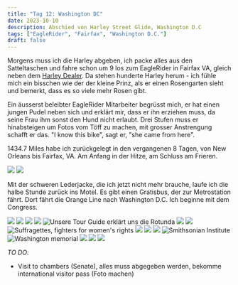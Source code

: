```yaml
---
title: "Tag 12: Washington DC"
date: 2023-10-10
description: Abschied von Harley Street Glide, Washington D.C
tags: ["EagleRider", "Fairfax", "Washington D.C."]
draft: false
---
```


Morgens muss ich die Harley abgeben, ich packe alles aus den Satteltaschen und fahre schon um 9 los zum EagleRider in Fairfax VA, gleich neben dem [Harley Dealer](https://patriotharley.com). Da stehen hunderte Harley herum - ich fühle mich ein bisschen wie der der kleine Prinz, als er einen Rosengarten sieht und bemerkt, dass es so viele mehr Rosen gibt. 

Ein äusserst beleibter EagleRider Mitarbeiter begrüsst mich, er hat einen jungen Pudel neben sich und erklärt mir, dass er ihn erziehen muss, da seine Frau ihm sonst den Hund nicht erlaubt. Drei Stufen muss er hinabsteigen um Fotos vom Töff zu machen, mit grosser Anstrengung schafft er das. "I know this bike", sagt er, "she came from here". 

1434.7 Miles habe ich zurückgelegt in den vergangenen 8 Tagen, von New Orleans bis Fairfax, VA. Am Anfang in der Hitze, am Schluss am Frieren. 

![](/images/IMG_0530.jpeg)
![](/images/IMG_0531.jpeg)

Mit der schweren Lederjacke, die ich jetzt nicht mehr brauche, laufe ich die halbe Stunde zurück ins Motel. Es gibt einen Gratisbus, der zur Metrostation fährt. Dort fährt die Orange Line nach Washington D.C. Ich beginne mit dem Congress.

![](/images/IMG_0537.jpeg)
![](/images/IMG_0540.jpeg)
![](/images/IMG_0544.jpeg)
![](/images/IMG_0545.jpeg)
![](/images/IMG_0546.jpeg "Unsere Tour Guide erklärt uns die Rotunda")
![](/images/IMG_0547.jpeg)
![](/images/IMG_0548.jpeg)
![](/images/IMG_0549.jpeg "Suffragettes, fighters for women's rights")
![](/images/IMG_0553.jpeg)
![](/images/IMG_0556.jpeg)
![](/images/IMG_0560.jpeg)
![](/images/IMG_0562.jpeg "Smithsonian Institute")
![](/images/IMG_0567.jpeg "Washington memorial")
![](/images/IMG_0570.jpeg)
![](/images/IMG_0571.jpeg)
![](/images/IMG_0572.jpeg)

*TO DO*:
- Visit to chambers (Senate), alles muss abgegeben werden, bekomme international visitor pass (Foto machen)

